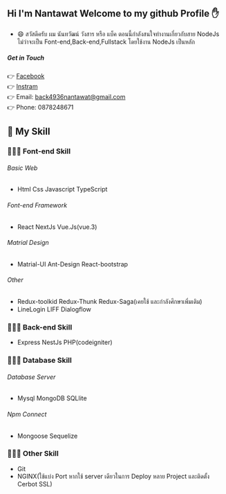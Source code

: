 ## Hi I'm Nantawat Welcome to my github Profile :hand:
- 😄 สวัสดีครับ ผม นันทวัฒน์ วังสาร หรือ แบ็ค ตอนนี้กำลังสนใจทำงานเกี่ยวกับสาย NodeJs ไม่ว่าจะเป็น Font-end,Back-end,Fullstack โดยใช้งาน NodeJs เป็นหลัก
##### Get in Touch
:point_right: [Facebook](https://web.facebook.com/nantawat.wangsan/)<br>
:point_right: [Instram](https://www.instagram.com/back_ntw/)<br>
:point_right: Email: back4936nantawat@gmail.com <br>
:point_right: Phone: 0878248671

## :raising_hand: My Skill
### 🧑🏻‍💻 Font-end Skill
 ###### Basic Web
- Html Css Javascript TypeScript
 ###### Font-end Framework
- React NextJs Vue.Js(vue.3)
 ###### Matrial Design
- Matrial-UI Ant-Design React-bootstrap 
 ###### Other
- Redux-toolkid Redux-Thunk Redux-Saga(เคยใช้ และกำลังศึกษาเพิ่มเติม)
- LineLogin LIFF Dialogflow

### 🧑🏻‍💻 Back-end Skill
- Express NestJs PHP(codeigniter) 

### 🧑🏻‍💻 Database Skill
 ###### Database Server
- Mysql MongoDB SQLlite
 ###### Npm Connect
- Mongoose Sequelize

### 🧑🏻‍💻 Other Skill
- Git
- NGINX(ใช้แบ่ง Port หากใช้  server เดียวในการ Deploy หลาย Project และติดตั้ง Cerbot SSL)


<!--
**backza20za/backza20za** is a ✨ _special_ ✨ repository because its `README.md` (this file) appears on your GitHub profile.

Here are some ideas to get you started:

- 🔭 I’m currently working on ...
- 🌱 I’m currently learning ...
- 👯 I’m looking to collaborate on ...
- 🤔 I’m looking for help with ...
- 💬 Ask me about ...
- 📫 How to reach me: ...
- 😄 Pronouns: ...
- ⚡ Fun fact: ...
-->
